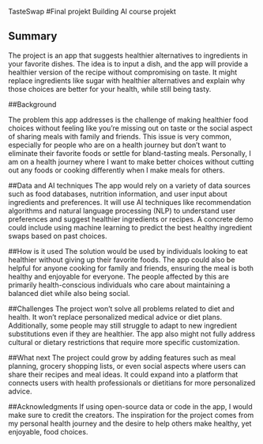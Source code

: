 TasteSwap
#Final projekt Building Al course projekt 

## Summary
The project is an app that suggests healthier alternatives to ingredients in your favorite dishes. The idea is to input a dish, and the app will provide a healthier version of the recipe without compromising on taste. It might replace ingredients like sugar with healthier alternatives and explain why those choices are better for your health, while still being tasty.

##Background

The problem this app addresses is the challenge of making healthier food choices without feeling like you’re missing out on taste or the social aspect of sharing meals with family and friends. This issue is very common, especially for people who are on a health journey but don’t want to eliminate their favorite foods or settle for bland-tasting meals. Personally, I am on a health journey where I want to make better choices without cutting out any foods or cooking differently when I make meals for others.

##Data and AI techniques
The app would rely on a variety of data sources such as food databases, nutrition information, and user input about ingredients and preferences. It will use AI techniques like recommendation algorithms and natural language processing (NLP) to understand user preferences and suggest healthier ingredients or recipes. A concrete demo could include using machine learning to predict the best healthy ingredient swaps based on past choices.

##How is it used
The solution would be used by individuals looking to eat healthier without giving up their favorite foods. The app could also be helpful for anyone cooking for family and friends, ensuring the meal is both healthy and enjoyable for everyone. The people affected by this are primarily health-conscious individuals who care about maintaining a balanced diet while also being social.

##Challenges 
The project won’t solve all problems related to diet and health. It won’t replace personalized medical advice or diet plans. Additionally, some people may still struggle to adapt to new ingredient substitutions even if they are healthier. The app also might not fully address cultural or dietary restrictions that require more specific customization.

##What next
The project could grow by adding features such as meal planning, grocery shopping lists, or even social aspects where users can share their recipes and meal ideas. It could expand into a platform that connects users with health professionals or dietitians for more personalized advice.

##Acknowledgments
If using open-source data or code in the app, I would make sure to credit the creators. The inspiration for the project comes from my personal health journey and the desire to help others make healthy, yet enjoyable, food choices.


